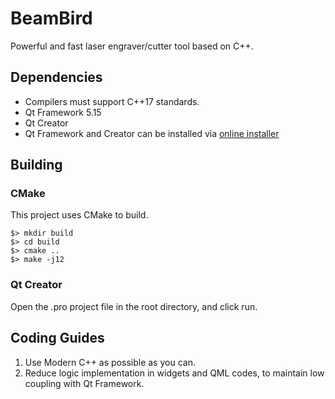 # BeamBird

Powerful and fast laser engraver/cutter tool based on C++.

## Dependencies

- Compilers must support C++17 standards.
- Qt Framework 5.15
- Qt Creator
- Qt Framework and Creator can be installed via [online installer](https://www.qt.io/download-open-source)

## Building

### CMake

This project uses CMake to build.

```
$> mkdir build
$> cd build
$> cmake ..
$> make -j12
```

### Qt Creator

Open the .pro project file in the root directory, and click run.

## Coding Guides

1. Use Modern C++ as possible as you can.
2. Reduce logic implementation in widgets and QML codes, to maintain low coupling with Qt Framework.